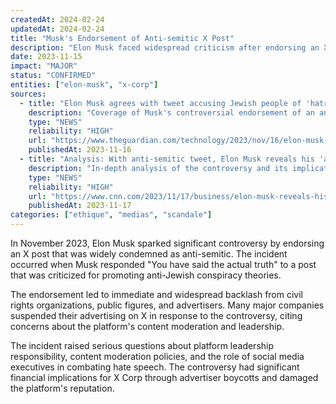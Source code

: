 ```yaml
---
createdAt: 2024-02-24
updatedAt: 2024-02-24
title: "Musk's Endorsement of Anti-semitic X Post"
description: "Elon Musk faced widespread criticism after endorsing an X post accused of promoting anti-semitic views, leading to advertiser boycotts and public backlash."
date: 2023-11-15
impact: "MAJOR"
status: "CONFIRMED"
entities: ["elon-musk", "x-corp"]
sources:
  - title: "Elon Musk agrees with tweet accusing Jewish people of 'hatred against whites'"
    description: "Coverage of Musk's controversial endorsement of an anti-semitic post on X"
    type: "NEWS"
    reliability: "HIGH"
    url: "https://www.theguardian.com/technology/2023/nov/16/elon-musk-antisemitic-tweet-adl"
    publishedAt: 2023-11-16
  - title: "Analysis: With anti-semitic tweet, Elon Musk reveals his 'actual truth'"
    description: "In-depth analysis of the controversy and its implications"
    type: "NEWS"
    reliability: "HIGH"
    url: "https://www.cnn.com/2023/11/17/business/elon-musk-reveals-his-actual-truth/index.html"
    publishedAt: 2023-11-17
categories: ["ethique", "medias", "scandale"]
---
```


In November 2023, Elon Musk sparked significant controversy by endorsing an X post that was widely condemned as anti-semitic. The incident occurred when Musk responded "You have said the actual truth" to a post that was criticized for promoting anti-Jewish conspiracy theories.

The endorsement led to immediate and widespread backlash from civil rights organizations, public figures, and advertisers. Many major companies suspended their advertising on X in response to the controversy, citing concerns about the platform's content moderation and leadership.

The incident raised serious questions about platform leadership responsibility, content moderation policies, and the role of social media executives in combating hate speech. The controversy had significant financial implications for X Corp through advertiser boycotts and damaged the platform's reputation. 
